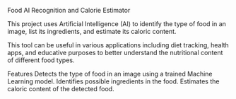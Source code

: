 Food AI Recognition and Calorie Estimator


This project uses Artificial Intelligence (AI) to identify the type of food in an image, list its ingredients, and estimate its caloric content.

This tool can be useful in various applications including diet tracking, health apps, and educative purposes to better understand the nutritional content of different food types.

Features
Detects the type of food in an image using a trained Machine Learning model.
Identifies possible ingredients in the food.
Estimates the caloric content of the detected food.
